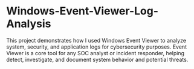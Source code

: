 # Windows-Event-Viewer-Log-Analysis
This project demonstrates how I used Windows Event Viewer to analyze system, security, and application logs for cybersecurity purposes. Event Viewer is a core tool for any SOC analyst or incident responder, helping detect, investigate, and document system behavior and potential threats.
